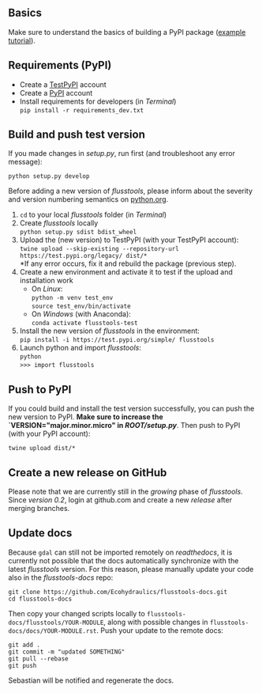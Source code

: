 ## Basics

Make sure to understand the basics of building a PyPI package ([example tutorial](https://towardsdatascience.com/build-your-first-open-source-python-project-53471c9942a7)).

## Requirements (PyPI)

* Create a [TestPyPI](https://test.pypi.org/) account
* Create a [PyPI](https://pypi.org/) account
* Install requirements for developers (in *Terminal*)</br>`pip install -r requirements_dev.txt`

## Build and push test version

If you made changes in *setup.py*, run first (and troubleshoot any error message):

```
python setup.py develop
```

Before adding a new version of *flusstools*, please inform about the severity and version numbering semantics on [python.org](https://www.python.org/dev/peps/pep-0440/).

1. `cd` to your local *flusstools* folder (in *Terminal*)
1. Create *flusstools* locally </br>`python setup.py sdist bdist_wheel`
1. Upload the (new version) to TestPyPI (with your TestPyPI account):</br>`twine upload --skip-existing --repository-url https://test.pypi.org/legacy/ dist/*`</br>*If any error occurs, fix it and rebuild the package (previous step).
1. Create a new environment and activate it to test if the upload and installation work
    * On *Linux*:</br>`python -m venv test_env`</br>`source test_env/bin/activate`
    * On *Windows* (with Anaconda):</br>`conda activate flusstools-test`
1. Install the new version of *flusstools* in the environment:</br>`pip install -i https://test.pypi.org/simple/ flusstools`
1. Launch python and import *flusstools*:</br>`python`</br>`>>> import flusstools`

## Push to PyPI

If you could build and install the test version successfully, you can push the new version to PyPI. **Make sure to increase the `VERSION="major.minor.micro" in *ROOT/setup.py***. Then push to PyPI (with your PyPI account):

`twine upload dist/*`

## Create a new release on GitHub

Please note that we are currently still in the *growing* phase of *flusstools*. Since *version 0.2*, login at github.com and create a new *release* after merging branches.

## Update docs

Because `gdal` can still not be imported remotely on *readthedocs*, it is currently not possible that the docs automatically synchronize with the latest *flusstools* version. For this reason, please manually update your code also in the *flusstools-docs* repo:

```
git clone https://github.com/Ecohydraulics/flusstools-docs.git
cd flusstools-docs
```

Then copy your changed scripts locally to `flusstools-docs/flusstools/YOUR-MODULE`, along with possible changes in `flusstools-docs/docs/YOUR-MODULE.rst`. Push your update to the remote docs:

```
git add .
git commit -m "updated SOMETHING"
git pull --rebase
git push
```

Sebastian will be notified and regenerate the docs.
